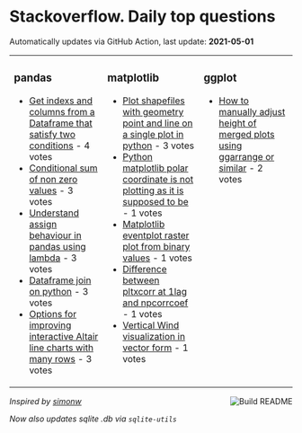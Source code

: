 # Stackoverflow. Daily top questions 

Automatically updates via GitHub Action, last update: **<!-- date starts -->2021-05-01<!-- date ends -->**


<table><tr><td valign="top" width="33%">

### pandas
<!-- pandas starts -->
* [Get indexs and columns from a Dataframe that satisfy two conditions](https://stackoverflow.com/questions/67344123/get-indexs-and-columns-from-a-dataframe-that-satisfy-two-conditions) - 4 votes
* [Conditional sum of non zero values](https://stackoverflow.com/questions/67342807/conditional-sum-of-non-zero-values) - 3 votes
* [Understand assign behaviour in pandas using lambda](https://stackoverflow.com/questions/67348720/understand-assign-behaviour-in-pandas-using-lambda) - 3 votes
* [Dataframe join on python](https://stackoverflow.com/questions/67343479/dataframe-join-on-python) - 3 votes
* [Options for improving interactive Altair line charts with many rows](https://stackoverflow.com/questions/67342561/options-for-improving-interactive-altair-line-charts-with-many-rows) - 3 votes
<!-- pandas ends -->
</td><td valign="top" width="34%">


### matplotlib
<!-- matplotlib starts -->
* [Plot shapefiles with geometry point and line on a single plot in python](https://stackoverflow.com/questions/67343544/plot-shapefiles-with-geometry-point-and-line-on-a-single-plot-in-python) - 3 votes
* [Python matplotlib polar coordinate is not plotting as it is supposed to be](https://stackoverflow.com/questions/67346431/python-matplotlib-polar-coordinate-is-not-plotting-as-it-is-supposed-to-be) - 1 votes
* [Matplotlib eventplot  raster plot from binary values](https://stackoverflow.com/questions/67350097/matplotlib-eventplot-raster-plot-from-binary-values) - 1 votes
* [Difference between pltxcorr at 1lag and npcorrcoef](https://stackoverflow.com/questions/67347418/difference-between-plt-xcorr-at-1-lag-and-np-corrcoef) - 1 votes
* [Vertical Wind visualization in vector form](https://stackoverflow.com/questions/67347019/vertical-wind-visualization-in-vector-form) - 1 votes
<!-- matplotlib ends -->
</td><td valign="top" width="34%">


### ggplot
<!-- ggplot2 starts -->
* [How to manually adjust height of merged plots using ggarrange or similar](https://stackoverflow.com/questions/67349446/how-to-manually-adjust-height-of-merged-plots-using-ggarrange-or-similar) - 2 votes
<!-- ggplot2 ends -->
</td></tr></table>

<a href="https://github.com/hp0404/hp0404/actions"><img src="https://github.com/hp0404/hp0404/workflows/Build%20README/badge.svg" align="right" alt="Build README"></a> <p>*Inspired by  [simonw](https://github.com/simonw/simonw)*</p> <p> *Now also updates sqlite .db via `sqlite-utils`* </p>
